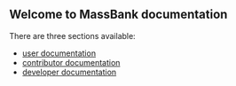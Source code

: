 ## Welcome to MassBank documentation

There are three sections available:

* [user documentation](user_documentation.md)
* [contributor documentation](contributor_documentation.md)
* [developer documentation](developer_documentation.md)